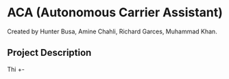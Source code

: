 # ACA (Autonomous Carrier Assistant)
Created by Hunter Busa, Amine Chahli, Richard Garces, Muhammad Khan.

## Project Description
Thi
+-
